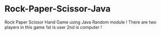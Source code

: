 # Rock-Paper-Scissor-Java
Rock Paper Scissor Hand Game using Java Random module ! There are two players in this game 1st is user 2nd is computer !
